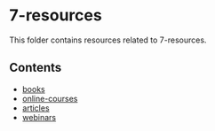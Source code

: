 # 7-resources

This folder contains resources related to 7-resources.

## Contents

- [books](#books)
- [online-courses](#online-courses)
- [articles](#articles)
- [webinars](#webinars)
